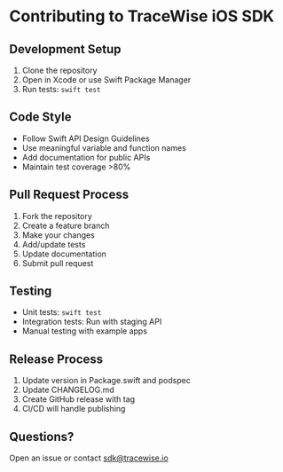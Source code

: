 # Contributing to TraceWise iOS SDK

## Development Setup

1. Clone the repository
2. Open in Xcode or use Swift Package Manager
3. Run tests: `swift test`

## Code Style

- Follow Swift API Design Guidelines
- Use meaningful variable and function names
- Add documentation for public APIs
- Maintain test coverage >80%

## Pull Request Process

1. Fork the repository
2. Create a feature branch
3. Make your changes
4. Add/update tests
5. Update documentation
6. Submit pull request

## Testing

- Unit tests: `swift test`
- Integration tests: Run with staging API
- Manual testing with example apps

## Release Process

1. Update version in Package.swift and podspec
2. Update CHANGELOG.md
3. Create GitHub release with tag
4. CI/CD will handle publishing

## Questions?

Open an issue or contact sdk@tracewise.io